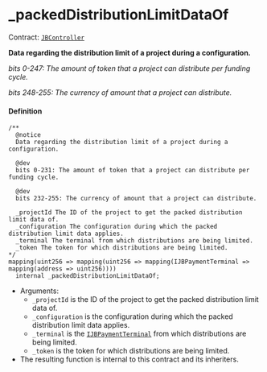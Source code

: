 # _packedDistributionLimitDataOf

Contract: [`JBController`](/dev/api/contracts/or-controllers/jbcontroller/README.md)​‌

**Data regarding the distribution limit of a project during a configuration.**

_bits 0-247: The amount of token that a project can distribute per funding cycle._

_bits 248-255: The currency of amount that a project can distribute._

#### Definition

```
/**
  @notice
  Data regarding the distribution limit of a project during a configuration.

  @dev
  bits 0-231: The amount of token that a project can distribute per funding cycle.

  @dev
  bits 232-255: The currency of amount that a project can distribute.

  _projectId The ID of the project to get the packed distribution limit data of.
  _configuration The configuration during which the packed distribution limit data applies.
  _terminal The terminal from which distributions are being limited.
  _token The token for which distributions are being limited.
*/
mapping(uint256 => mapping(uint256 => mapping(IJBPaymentTerminal => mapping(address => uint256))))
  internal _packedDistributionLimitDataOf;
```

* Arguments:
  * `_projectId` is the ID of the project to get the packed distribution limit data of.
  * `_configuration` is the configuration during which the packed distribution limit data applies.
  * `_terminal` is the [`IJBPaymentTerminal`](/dev/api/interfaces/ijbpaymentterminal.md) from which distributions are being limited.
  * `_token` is the token for which distributions are being limited.
* The resulting function is internal to this contract and its inheriters. 

